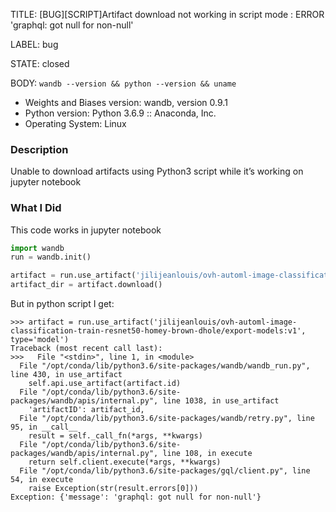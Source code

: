 TITLE:
[BUG][SCRIPT]Artifact download not working in script mode : ERROR 'graphql: got null for non-null'

LABEL:
bug

STATE:
closed

BODY:
`wandb --version && python --version && uname`

* Weights and Biases version: wandb, version 0.9.1
* Python version: Python 3.6.9 :: Anaconda, Inc.
* Operating System: Linux

### Description

Unable to download artifacts using Python3 script while it’s working on jupyter notebook


### What I Did
This code works in jupyter notebook
```python
import wandb
run = wandb.init()

artifact = run.use_artifact('jilijeanlouis/ovh-automl-image-classification-train-resnet50-homey-brown-dhole/export-models:v1', type='model')
artifact_dir = artifact.download()
```

But in python script I get:

```
>>> artifact = run.use_artifact('jilijeanlouis/ovh-automl-image-classification-train-resnet50-homey-brown-dhole/export-models:v1', type='model')
Traceback (most recent call last):
>>>   File "<stdin>", line 1, in <module>
  File "/opt/conda/lib/python3.6/site-packages/wandb/wandb_run.py", line 430, in use_artifact
    self.api.use_artifact(artifact.id)
  File "/opt/conda/lib/python3.6/site-packages/wandb/apis/internal.py", line 1038, in use_artifact
    'artifactID': artifact_id,
  File "/opt/conda/lib/python3.6/site-packages/wandb/retry.py", line 95, in __call__
    result = self._call_fn(*args, **kwargs)
  File "/opt/conda/lib/python3.6/site-packages/wandb/apis/internal.py", line 108, in execute
    return self.client.execute(*args, **kwargs)
  File "/opt/conda/lib/python3.6/site-packages/gql/client.py", line 54, in execute
    raise Exception(str(result.errors[0]))
Exception: {'message': 'graphql: got null for non-null'}
```



